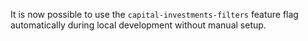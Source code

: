 It is now possible to use the `capital-investments-filters` feature flag
automatically during local development without manual setup.